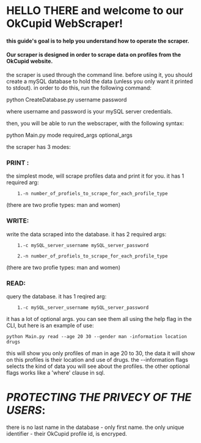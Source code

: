 # HELLO THERE and welcome to our OkCupid WebScraper!

#### this guide's goal is to help you understand how to operate the scraper. 
#### Our scraper is designed in order to scrape data on profiles from the OkCupid website. 

the scraper is used through the command line. before using it, you should create a mySQL database to hold the data (unless you only want it printed to stdout).
in order to do this, run the following command:

python CreateDatabase.py username password

where username and password is your mySQL server credentials.

then, you will be able to run the webscraper, with the following syntax:

python Main.py mode required_args optional_args
 
the scraper has 3 modes:

### PRINT :
the simplest mode, will scrape profiles data and print it for you. 
it has 1 required arg:

		1.-n number_of_profiels_to_scrape_for_each_profile_type 
		
(there are two profie types: man and women)
		
### WRITE:
write the data scraped into the database. 
it has 2 required args:
  
		1.-c mySQL_server_username mySQL_server_password

		2.-n number_of_profiels_to_scrape_for_each_profile_type 
		
(there are two profie types: man and women)

### READ:
query the database.
it has 1 reqired arg:

		1.-c mySQL_server_username mySQL_server_password

it has a lot of optional args.  you can see them all using the help flag in the CLI, but here is an example of use:

	python Main.py read --age 20 30 --gender man -information location drugs
	
this will show you only profiles of man in age 20 to 30, the data it will show on this profiles is their location and use of drugs. 
the --information flags selects the kind of data you will see about the profiles. the other optional flags works like a 'where' clause in sql. 
	


# ***PROTECTING THE PRIVECY OF THE USERS***:
there is no last name in the database - only first name. the only unique identifier - their OkCupid profile id, is encryped.
